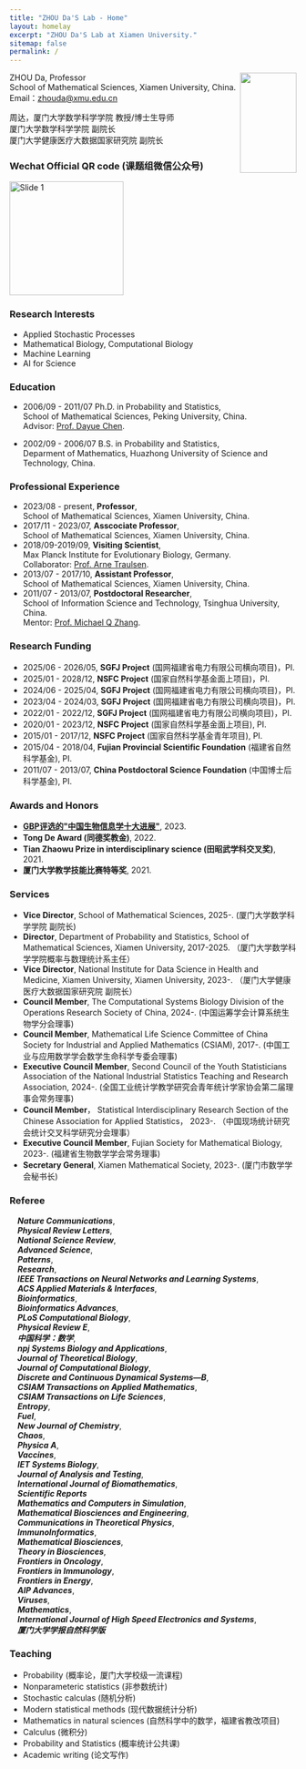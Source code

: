 ```yaml
---
title: "ZHOU Da'S Lab - Home"
layout: homelay
excerpt: "ZHOU Da'S Lab at Xiamen University."
sitemap: false
permalink: /
---
```

<img align="right" src="{{ site.url }}{{ site.baseurl }}/images/zhouda1.jpg" width="99" height="176" />  

ZHOU Da, Professor   
School of Mathematical Sciences, Xiamen University, China.   
Email：zhouda@xmu.edu.cn	   


周达，厦门大学数学科学学院 教授/博士生导师  
厦门大学数学科学学院 副院长  
厦门大学健康医疗大数据国家研究院 副院长   

### Wechat Official QR code (课题组微信公众号)
<img src="{{ site.url }}{{ site.baseurl }}/images/qrcode_wechat.jpg" alt="Slide 1" width="200" height="200" />

### Research Interests  
- Applied Stochastic Processes
- Mathematical Biology, Computational Biology  
- Machine Learning  
- AI for Science

### Education	
- 2006/09 - 2011/07 Ph.D. in Probability and Statistics,  
  School of Mathematical Sciences, Peking University, China.  
  Advisor: [Prof. Dayue Chen](https://www.math.pku.edu.cn/teachers/dayue/indexE.htm). 

- 2002/09 - 2006/07 B.S. in Probability and Statistics,  
  Deparment of Mathematics, Huazhong University of Science and Technology, China.

### Professional Experience 	
- 2023/08 - present, **Professor**,  
  School of Mathematical Sciences, Xiamen University, China.  
- 2017/11 - 2023/07, **Asscociate Professor**,  
  School of Mathematical Sciences, Xiamen University, China.  
- 2018/09-2019/09, **Visiting Scientist**,  
  Max Planck Institute for Evolutionary Biology, Germany.  
  Collaborator: [Prof. Arne Traulsen](http://www.evolbio.mpg.de/~traulsen).
- 2013/07 - 2017/10, **Assistant Professor**,  
  School of Mathematical Sciences, Xiamen University, China. 
- 2011/07 - 2013/07, **Postdoctoral Researcher**,  
  School of Information Science and Technology, Tsinghua University, China.  
  Mentor: [Prof. Michael Q Zhang](https://labs.utdallas.edu/zhanglab/).
	

### Research Funding 
- 2025/06 - 2026/05, **SGFJ Project** (国网福建省电力有限公司横向项目)，PI. 
- 2025/01 - 2028/12, **NSFC Project** (国家自然科学基金面上项目)，PI.
- 2024/06 - 2025/04, **SGFJ Project** (国网福建省电力有限公司横向项目)，PI. 
- 2023/04 - 2024/03, **SGFJ Project** (国网福建省电力有限公司横向项目)，PI. 
- 2022/01 - 2022/12, **SGFJ Project** (国网福建省电力有限公司横向项目)，PI.  
- 2020/01 - 2023/12, **NSFC Project** (国家自然科学基金面上项目), PI.  
- 2015/01 - 2017/12, **NSFC Project** (国家自然科学基金青年项目), PI.
- 2015/04 - 2018/04, **Fujian Provincial Scientific Foundation** (福建省自然科学基金), PI.
- 2011/07 - 2013/07, **China Postdoctoral Science Foundation** (中国博士后科学基金), PI. 

### Awards and Honors  
- [**GBP评选的"中国生物信息学十大进展"**](http://gpb.big.ac.cn/news/1020), 2023.
- **Tong De Award (同德奖教金)**, 2022.
- **Tian Zhaowu Prize in interdisciplinary science (田昭武学科交叉奖)**, 2021.  
- **厦门大学教学技能比赛特等奖**, 2021.

### Services  
- **Vice Director**, School of Mathematical Sciences, 2025-. (厦门大学数学科学学院 副院长) 
- **Director**, Department of Probability and Statistics, School of Mathematical Sciences, Xiamen University, 2017-2025. （厦门大学数学科学学院概率与数理统计系主任）
- **Vice Director**, National Institute for Data Science in Health and Medicine, Xiamen University, Xiamen University, 2023-. （厦门大学健康医疗大数据国家研究院 副院长）
- **Council Member**, The Computational Systems Biology Division of the Operations Research Society of China, 2024-. (中国运筹学会计算系统生物学分会理事)
- **Council Member**, Mathematical Life Science Committee of China Society for Industrial and Applied Mathematics (CSIAM), 2017-. (中国工业与应用数学学会数学生命科学专委会理事)
- **Executive Council Member**, Second Council of the Youth Statisticians Association of the National Industrial Statistics Teaching and Research Association, 2024-. (全国工业统计学教学研究会青年统计学家协会第二届理事会常务理事)
- **Council Member**， Statistical Interdisciplinary Research Section of the Chinese Association for Applied Statistics， 2023-. （中国现场统计研究会统计交叉科学研究分会理事）
- **Executive Council Member**, Fujian Society for Mathematical Biology, 2023-. (福建省生物数学学会常务理事)
- **Secretary General**,  Xiamen Mathematical Society, 2023-. (厦门市数学学会秘书长)

### Referee  

&emsp;***Nature Communications***,  
&emsp;***Physical Review Letters***,  
&emsp;***National Science Review***,  
&emsp;***Advanced Science***,  
&emsp;***Patterns***,  
&emsp;***Research***,  
&emsp;***IEEE Transactions on Neural Networks and Learning Systems***,  
&emsp;***ACS Applied Materials & Interfaces***,  
&emsp;***Bioinformatics***,  
&emsp;***Bioinformatics Advances***,  
&emsp;***PLoS Computational Biology***,  
&emsp;***Physical Review E***,  
&emsp;***中国科学：数学***,  
&emsp;***npj Systems Biology and Applications***,  
&emsp;***Journal of Theoretical Biology***,  
&emsp;***Journal of Computational Biology***,  
&emsp;***Discrete and Continuous Dynamical Systems—B***,  
&emsp;***CSIAM Transactions on Applied Mathematics***,  
&emsp;***CSIAM Transactions on Life Sciences***,  
&emsp;***Entropy***,  
&emsp;***Fuel***,  
&emsp;***New Journal of Chemistry***,  
&emsp;***Chaos***,  
&emsp;***Physica A***,  
&emsp;***Vaccines***,  
&emsp;***IET Systems Biology***,  
&emsp;***Journal of Analysis and Testing***,  
&emsp;***International Journal of Biomathematics***,  
&emsp;***Scientific Reports***  
&emsp;***Mathematics and Computers in Simulation***,  
&emsp;***Mathematical Biosciences and Engineering***,  
&emsp;***Communications in Theoretical Physics***,  
&emsp;***ImmunoInformatics***,       
&emsp;***Mathematical Biosciences***,  
&emsp;***Theory in Biosciences***,  
&emsp;***Frontiers in Oncology***,   
&emsp;***Frontiers in Immunology***,   
&emsp;***Frontiers in Energy***,   
&emsp;***AIP Advances***,  
&emsp;***Viruses***,  
&emsp;***Mathematics***,  
&emsp;***International Journal of High Speed Electronics and Systems***,  
&emsp;***厦门大学学报自然科学版***

### Teaching 
- Probability (概率论，厦门大学校级一流课程)
- Nonparameteric statistics (非参数统计) 
- Stochastic calculas (随机分析)
- Modern statistical methods (现代数据统计分析)
- Mathematics in natural sciences (自然科学中的数学，福建省教改项目)
- Calculus (微积分)
- Probability and Statistics (概率统计公共课)
- Academic writing (论文写作)

